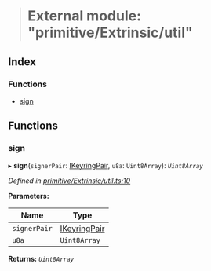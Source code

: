 > # External module: "primitive/Extrinsic/util"

## Index

### Functions

* [sign](_primitive_extrinsic_util_.md#sign)

## Functions

###  sign

▸ **sign**(`signerPair`: [IKeyringPair](../interfaces/_types_.ikeyringpair.md), `u8a`: `Uint8Array`): *`Uint8Array`*

*Defined in [primitive/Extrinsic/util.ts:10](https://github.com/polkadot-js/api/blob/b595428/packages/types/src/primitive/Extrinsic/util.ts#L10)*

**Parameters:**

Name | Type |
------ | ------ |
`signerPair` | [IKeyringPair](../interfaces/_types_.ikeyringpair.md) |
`u8a` | `Uint8Array` |

**Returns:** *`Uint8Array`*